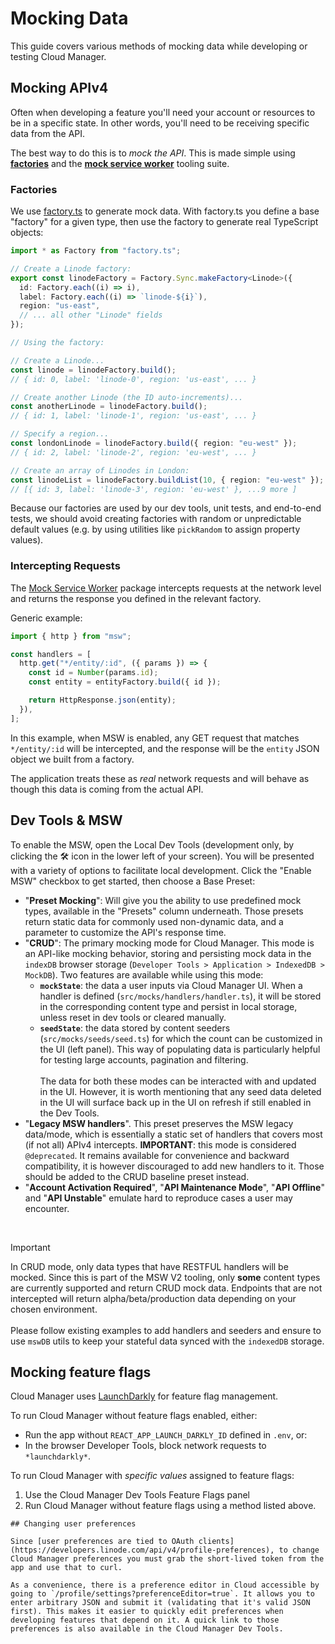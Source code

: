 # Mocking Data

This guide covers various methods of mocking data while developing or testing Cloud Manager.

## Mocking APIv4

Often when developing a feature you'll need your account or resources to be in a specific state. In other words, you'll need to be receiving specific data from the API.

The best way to do this is to _mock the API_. This is made simple using [**factories**](https://github.com/linode/manager/tree/develop/packages/manager/src/factories) and the [**mock service worker**](https://github.com/linode/manager/tree/develop/packages/manager/src/mocks) tooling suite.

### Factories
We use [factory.ts](https://www.npmjs.com/package/factory.ts) to generate mock data. With factory.ts you define a base "factory" for a given type, then use the factory to generate real TypeScript objects:

```ts
import * as Factory from "factory.ts";

// Create a Linode factory:
export const linodeFactory = Factory.Sync.makeFactory<Linode>({
  id: Factory.each((i) => i),
  label: Factory.each((i) => `linode-${i}`),
  region: "us-east",
  // ... all other "Linode" fields
});

// Using the factory:

// Create a Linode...
const linode = linodeFactory.build();
// { id: 0, label: 'linode-0', region: 'us-east', ... }

// Create another Linode (the ID auto-increments)...
const anotherLinode = linodeFactory.build();
// { id: 1, label: 'linode-1', region: 'us-east', ... }

// Specify a region...
const londonLinode = linodeFactory.build({ region: "eu-west" });
// { id: 2, label: 'linode-2', region: 'eu-west', ... }

// Create an array of Linodes in London:
const linodeList = linodeFactory.buildList(10, { region: "eu-west" });
// [{ id: 3, label: 'linode-3', region: 'eu-west' }, ...9 more ]
```

Because our factories are used by our dev tools, unit tests, and end-to-end tests, we should avoid creating factories with random or unpredictable default values (e.g. by using utilities like `pickRandom` to assign property values).

### Intercepting Requests

The [Mock Service Worker](https://mswjs.io/) package intercepts requests at the network level and returns the response you defined in the relevant factory.

Generic example:
```ts
import { http } from "msw";

const handlers = [
  http.get("*/entity/:id", ({ params }) => {
    const id = Number(params.id);
    const entity = entityFactory.build({ id });

    return HttpResponse.json(entity);
  }),
];
```

In this example, when MSW is enabled, any GET request that matches `*/entity/:id` will be intercepted, and the response will be the `entity` JSON object we built from a factory.

The application treats these as _real_ network requests and will behave as though this data is coming from the actual API.

## Dev Tools & MSW

To enable the MSW, open the Local Dev Tools (development only, by clicking the 🛠️ icon in the lower left of your screen). You will be presented with a variety of options to facilitate local development. Click the "Enable MSW" checkbox to get started, then choose a Base Preset:
- "**Preset Mocking**": Will give you the ability to use predefined mock types, available in the "Presets" column underneath. Those presets return static data for commonly used non-dynamic data, and a parameter to customize the API's response time.
- "**CRUD**": The primary mocking mode for Cloud Manager. This mode is an API-like mocking behavior, storing and persisting mock data in the `indexDB` browser storage (`Developer Tools > Application > IndexedDB > MockDB`). Two features are available while using this mode:
  - **`mockState`**: the data a user inputs via Cloud Manager UI. When a handler is defined (`src/mocks/handlers/handler.ts`), it will be stored in the corresponding content type and persist in local storage, unless reset in dev tools or cleared manually.
  - **`seedState`**: the data stored by content seeders (`src/mocks/seeds/seed.ts`) for which the count can be customized in the UI (left panel). This way of populating data is particularly helpful for testing large accounts, pagination and filtering.<br><br>
  The data for both these modes can be interacted with and updated in the UI. However, it is worth mentioning that any seed data deleted in the UI will surface back up in the UI on refresh if still enabled in the Dev Tools.
- "**Legacy MSW handlers**". This preset preserves the MSW legacy data/mode, which is essentially a static set of handlers that covers most (if not all) APIv4 intercepts. **IMPORTANT**: this mode is considered `@deprecated`. It remains available for convenience and backward compatibility, it is however discouraged to add new handlers to it. Those should be added to the CRUD baseline preset instead.
- "**Account Activation Required**", "**API Maintenance Mode**", "**API Offline**" and "**API Unstable**" emulate hard to reproduce cases a user may encounter.

<br>

> [!IMPORTANT]
> In CRUD mode, only data types that have RESTFUL handlers will be mocked. Since this is part of the MSW V2 tooling, only **some** content types are currently supported and return CRUD mock data. Endpoints that are not intercepted will return alpha/beta/production data depending on your chosen environment.<br><br>Please follow existing examples to add handlers and seeders and ensure to use `mswDB` utils to keep your stateful data synced with the `indexedDB` storage.

## Mocking feature flags

Cloud Manager uses [LaunchDarkly](https://github.com/launchdarkly/react-client-sdk) for feature flag management.

To run Cloud Manager without feature flags enabled, either:

- Run the app without `REACT_APP_LAUNCH_DARKLY_ID` defined in `.env`, or:
- In the browser Developer Tools, block network requests to `*launchdarkly*`.

To run Cloud Manager with _specific values_ assigned to feature flags:

1. Use the Cloud Manager Dev Tools Feature Flags panel
2. Run Cloud Manager without feature flags using a method listed above.

```
## Changing user preferences

Since [user preferences are tied to OAuth clients](https://developers.linode.com/api/v4/profile-preferences), to change Cloud Manager preferences you must grab the short-lived token from the app and use that to curl.

As a convenience, there is a preference editor in Cloud accessible by going to `/profile/settings?preferenceEditor=true`. It allows you to enter arbitrary JSON and submit it (validating that it's valid JSON first). This makes it easier to quickly edit preferences when developing features that depend on it. A quick link to those preferences is also available in the Cloud Manager Dev Tools.
